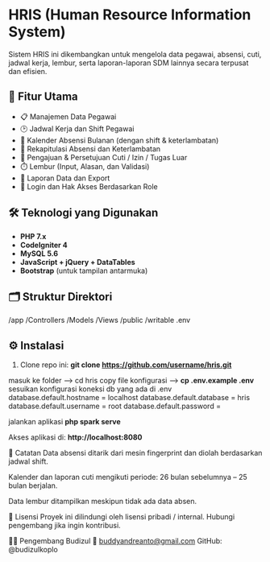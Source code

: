 # HRIS (Human Resource Information System)

Sistem HRIS ini dikembangkan untuk mengelola data pegawai, absensi, cuti, jadwal kerja, lembur, serta laporan-laporan SDM lainnya secara terpusat dan efisien.

## 🚀 Fitur Utama

- 📋 Manajemen Data Pegawai
- 🕑 Jadwal Kerja dan Shift Pegawai
- 📆 Kalender Absensi Bulanan (dengan shift & keterlambatan)
- 🧾 Rekapitulasi Absensi dan Keterlambatan
- 🛫 Pengajuan & Persetujuan Cuti / Izin / Tugas Luar
- ⏱️ Lembur (Input, Alasan, dan Validasi)
- 📄 Laporan Data dan Export
- 🔐 Login dan Hak Akses Berdasarkan Role

## 🛠️ Teknologi yang Digunakan

- **PHP 7.x**
- **CodeIgniter 4**
- **MySQL 5.6**
- **JavaScript + jQuery + DataTables**
- **Bootstrap** (untuk tampilan antarmuka)

## 🗂️ Struktur Direktori
/app
/Controllers
/Models
/Views
/public
/writable
.env

## ⚙️ Instalasi

1. Clone repo ini:
**git clone https://github.com/username/hris.git**

masuk ke folder --> cd hris
copy file konfigurasi --> **cp .env.example .env**
sesuikan konfigurasi koneksi db yang ada di .env
   database.default.hostname = localhost
   database.default.database = hris
   database.default.username = root
   database.default.password = 
   
jalankan aplikasi
   **php spark serve**

Akses aplikasi di: **http://localhost:8080**

📌 Catatan
Data absensi ditarik dari mesin fingerprint dan diolah berdasarkan jadwal shift.

Kalender dan laporan cuti mengikuti periode: 26 bulan sebelumnya – 25 bulan berjalan.

Data lembur ditampilkan meskipun tidak ada data absen.

📄 Lisensi
Proyek ini dilindungi oleh lisensi pribadi / internal. Hubungi pengembang jika ingin kontribusi.

👨‍💻 Pengembang
Budizul
📧 buddyandreanto@gmail.com
GitHub: @budizulkoplo
